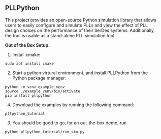 ## PLLPython
This project provides an open-source Python simulation library that allows users to easily configure and simulate PLLs and view the effect of PLL design choices
on the performance of their SerDes systems. Additionally, the tool is usable as a stand-alone PLL simulation tool. 


**Out of the Box Setup:**

1. Install cmake:

```
sudo apt install cmake
```

2. Start a python virtural environment, and install PLLPython from the Python package manager:

```
python -m venv example_venv
source ./example_venv/bin/activate
pip install pllpython
```

4. Download the examples by running the following command:

```
pllpython_tutorial
``` 

3. You should be good to go, for an out-the-box demo, run

```
python pllpython_tutorial/run_sim.py
```
